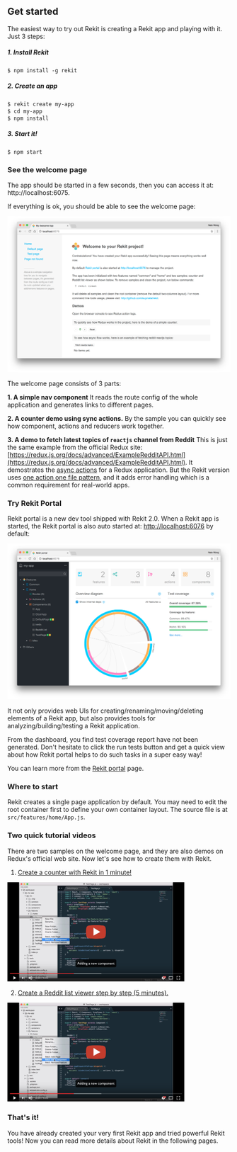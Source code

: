 ## Get started

The easiest way to try out Rekit is creating a Rekit app and playing with it. Just 3 steps:

##### 1. Install Rekit
```
$ npm install -g rekit
```

##### 2. Create an app
```
$ rekit create my-app
$ cd my-app
$ npm install
```

##### 3. Start it!
```
$ npm start
```

### See the welcome page
The app should be started in a few seconds, then you can access it at: http://localhost:6075.

If everything is ok, you should be able to see the welcome page:

<img src="/images/welcome-page.png" width="700" alt="Rekit Welcome Page"/>

The welcome page consists of 3 parts:

**1. A simple nav component**
It reads the route config of the whole application and generates links to different pages.

**2. A counter demo using sync actions.**
By the sample you can quickly see how component, actions and reducers work together.

**3. A demo to fetch latest topics of `reactjs` channel from Reddit**
This is just the same example from the official Redux site: [https://redux.js.org/docs/advanced/ExampleRedditAPI.html](https://redux.js.org/docs/advanced/ExampleRedditAPI.html). It demostrates the [async actions](/docs/concepts#async-action) for a Redux application. But the Rekit version uses [one action one file pattern](/docs/one-action-one-file.md), and it adds error handling which is a common requirement for real-world apps.

### Try Rekit Portal
Rekit portal is a new dev tool shipped with Rekit 2.0. When a Rekit app is started, the Rekit portal is also auto started at: [http://localhost:6076](http://localhost:6076) by default:

<img src="/images/portal-local.png" width="700" alt="Rekit Portal"/>

It not only provides web UIs for creating/renaming/moving/deleting elements of a Rekit app, but also provides tools for analyzing/building/testing a Rekit application.

From the dashboard, you find test coverage report have not been generated. Don't hesitate to click the run tests button and get a quick view about how Rekit portal helps to do such tasks in a super easy way!

You can learn more from the [Rekit portal](/docs/portal.md) page.

### Where to start
Rekit creates a single page application by default. You may need to edit the root container first to define your own container layout. The source file is at `src/features/home/App.js`.

### Two quick tutorial videos
There are two samples on the welcome page, and they are also demos on Redux's official web site. Now let's see how to create them with Rekit.

1. [Create a counter with Rekit in 1 minute!](https://youtu.be/HT6YzZtbPKc)

<img src="/images/youtube.png" width="400" alt="Demo video" />

2. [Create a Reddit list viewer step by step (5 minutes).](https://youtu.be/edq5lWsxZMg)

<img src="/images/youtube.png" width="400" alt="Demo video" />

### That's it!
You have already created your very first Rekit app and tried powerful Rekit tools! Now you can read more details about Rekit in the following pages.
